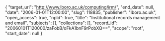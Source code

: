 {
  "target_url": "http://www.lboro.ac.uk/computing/irm/", 
  "end_date": null, 
  "date": "2006-01-01T12:00:00", 
  "slug": 118835, 
  "publisher": "lboro.ac.uk", 
  "open_access": true, 
  "npld": true, 
  "title": "Institutional records management and email", 
  "subjects": [], 
  "collections": [], 
  "record_id": "20060101T120000/zaFobB/oFkA1bnF9rPobXQ==", 
  "scope": "root", 
  "start_date": null
}

